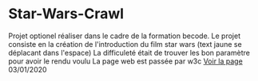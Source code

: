 # Star-Wars-Crawl

Projet optionel réaliser dans le cadre de la formation becode.
Le projet consiste en la création de l'introduction du film star wars (text jaune se déplacant dans l'espace)
La difficuleté était de trouver les bon paramètre pour avoir le rendu voulu
La page web est passée par w3c
[Voir la page](https://hugobricoult.github.io/Star-Wars-Crawl/)
03/01/2020
